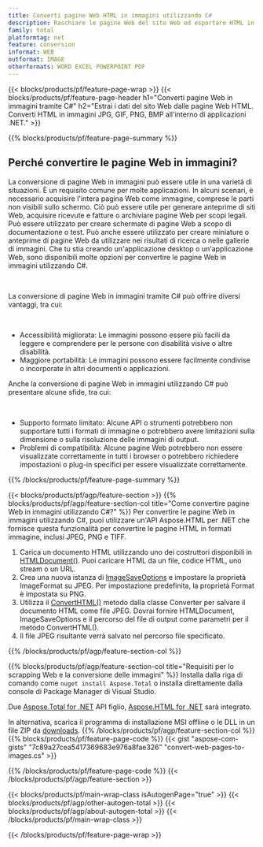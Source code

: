 ```yaml
---
title: Converti pagine Web HTML in immagini utilizzando C#
description: Raschiare le pagine Web del sito Web ed esportare HTML in immagini. Sviluppa applicazioni .NET per raschiare i dati del sito Web in JPEG, PNG, GIF, BMP ecc. 
family: total
platformtag: net
feature: conversion
informat: WEB
outformat: IMAGE
otherformats: WORD EXCEL POWERPOINT PDF
---
```

{{< blocks/products/pf/feature-page-wrap >}}
{{< blocks/products/pf/feature-page-header h1="Converti pagine Web in immagini tramite C#" h2="Estrai i dati del sito Web dalle pagine Web HTML. Converti HTML in immagini JPG, GIF, PNG, BMP all'interno di applicazioni .NET." >}}

{{% blocks/products/pf/feature-page-summary %}}

<h2 class="heading-border">Perché convertire le pagine Web in immagini?</h2>
<p>La conversione di pagine Web in immagini può essere utile in una varietà di situazioni. È un requisito comune per molte applicazioni. In alcuni scenari, è necessario acquisire l'intera pagina Web come immagine, comprese le parti non visibili sullo schermo. Ciò può essere utile per generare anteprime di siti Web, acquisire ricevute e fatture o archiviare pagine Web per scopi legali. Può essere utilizzato per creare schermate di pagine Web a scopo di documentazione o test. Può anche essere utilizzato per creare miniature o anteprime di pagine Web da utilizzare nei risultati di ricerca o nelle gallerie di immagini. Che tu stia creando un'applicazione desktop o un'applicazione Web, sono disponibili molte opzioni per convertire le pagine Web in immagini utilizzando C#.</p><br />

<p>La conversione di pagine Web in immagini tramite C# può offrire diversi vantaggi, tra cui:</p><br />
<ul>
<li>Accessibilità migliorata: Le immagini possono essere più facili da leggere e comprendere per le persone con disabilità visive o altre disabilità.</li>
<li>Maggiore portabilità: Le immagini possono essere facilmente condivise o incorporate in altri documenti o applicazioni.</li>
</ul>
<p>Anche la conversione di pagine Web in immagini utilizzando C# può presentare alcune sfide, tra cui:</p><br />
<ul>
<li>Supporto formato limitato: Alcune API o strumenti potrebbero non supportare tutti i formati di immagine o potrebbero avere limitazioni sulla dimensione o sulla risoluzione delle immagini di output.</li>
<li>Problemi di compatibilità: Alcune pagine Web potrebbero non essere visualizzate correttamente in tutti i browser o potrebbero richiedere impostazioni o plug-in specifici per essere visualizzate correttamente.</li>
</ul>
{{% /blocks/products/pf/feature-page-summary  %}}

{{< blocks/products/pf/agp/feature-section >}}
{{% blocks/products/pf/agp/feature-section-col title="Come convertire pagine Web in immagini utilizzando C#?" %}}
Per convertire le pagine Web in immagini utilizzando C#, puoi utilizzare un'API Aspose.HTML per .NET che fornisce questa funzionalità per convertire le pagine HTML in formati immagine, inclusi JPEG, PNG e TIFF.</p>

1. Carica un documento HTML utilizzando uno dei costruttori disponibili in [HTMLDocument()](https://reference.aspose.com/html/net/aspose.html/htmldocument/). Puoi caricare HTML da un file, codice HTML, uno stream o un URL.
2. Crea una nuova istanza di [ImageSaveOptions](https://reference.aspose.com/html/net/aspose.html.saving/imagesaveoptions/) e impostare la proprietà ImageFormat su JPEG. Per impostazione predefinita, la proprietà Format è impostata su PNG.
3. Utilizza il [ConvertHTML()](https://reference.aspose.com/html/net/aspose.html.converters/converter/converthtml/) metodo dalla classe Converter per salvare il documento HTML come file JPEG. Dovrai fornire HTMLDocument, ImageSaveOptions e il percorso del file di output come parametri per il metodo ConvertHTML().
4. Il file JPEG risultante verrà salvato nel percorso file specificato.
 
{{% /blocks/products/pf/agp/feature-section-col %}}

{{% blocks/products/pf/agp/feature-section-col title="Requisiti per lo scrapping Web e la conversione delle immagini" %}}
Installa dalla riga di comando come ```nuget install Aspose.Total``` o installa direttamente dalla console di Package Manager di Visual Studio.

Due [Aspose.Total for .NET](https://products.aspose.com/total/net/) API figlio, [Aspose.HTML for .NET](https://products.aspose.com/html/net/) sarà integrato.

In alternativa, scarica il programma di installazione MSI offline o le DLL in un file ZIP da [downloads](https://releases.aspose.com/total/net).
{{% /blocks/products/pf/agp/feature-section-col %}}
{{% blocks/products/pf/feature-page-code %}}
{{< gist "aspose-com-gists" "7c89a27cea5417369683e976a8fae326" "convert-web-pages-to-images.cs" >}}

{{% /blocks/products/pf/feature-page-code %}}
{{< /blocks/products/pf/agp/feature-section >}}

{{< blocks/products/pf/main-wrap-class isAutogenPage="true" >}}
{{< blocks/products/pf/agp/other-autogen-total >}}
{{< blocks/products/pf/agp/about-autogen-total >}}
{{< /blocks/products/pf/main-wrap-class >}}

{{< /blocks/products/pf/feature-page-wrap >}}